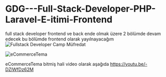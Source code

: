 # GDG---Full-Stack-Developer-PHP-Laravel-E-itimi-Frontend
full stack developer  frontend   ve back ende olmak üzere 2 bölümde  devam edecek bu bölümde frontend olarak  yayılnayacağım
![Fullstack Developer Camp Müfredat](https://github.com/EmreYamanYazilim/GDG---Full-Stack-Developer-PHP-Laravel-E-itimi-Frontend/assets/111569041/2e7fd076-1a1e-469b-9ebd-81eeae9086d0)

![eCommerceTema](https://github.com/user-attachments/assets/c407b098-e525-47a6-87dc-00c34be725dc)

 eCommerceTema bitmiş hali video olarak  aşağıda 
         https://youtu.be/-DZlWfDz62M
